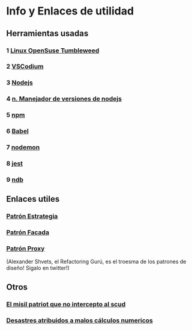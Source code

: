 # Info y Enlaces de utilidad

## Herramientas usadas

### 1 [Linux OpenSuse Tumbleweed](https://get.opensuse.org/tumbleweed/)

### 2 [VSCodium](https://vscodium.com)

### 3 [Nodejs](https://nodejs.org/es/)

### 4 [n. Manejador de versiones de nodejs](https://github.com/tj/n)

### 5 [npm](https://www.npmjs.com)

### 6 [Babel](https://babeljs.io)

### 7 [nodemon](https://github.com/remy/nodemon)

### 8 [jest](https://jestjs.io)

### 9 [ndb](https://github.com/GoogleChromeLabs/ndb)


## Enlaces utiles

### [Patrón Estrategia](https://refactoring.guru/es/design-patterns/strategy)

### [Patrón Facada](https://refactoring.guru/es/design-patterns/facade)

### [Patrón Proxy](https://refactoring.guru/es/design-patterns/proxy)

(Alexander Shvets, el Refactoring Gurú, es el troesma de los patrones de diseño! Sigalo en twitter!)


## Otros

### [El misil patriot que no intercepto al scud](https://www.gao.gov/products/imtec-92-26)
### [Desastres atribuidos a malos cálculos numericos](https://www.iro.umontreal.ca/~mignotte/IFT2425/Disasters.html)